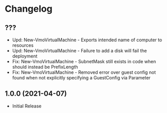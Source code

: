 ﻿# Changelog
## ???

+ Upd: New-VmoVirtualMachine - Exports intended name of computer to resources
+ Upd: New-VmoVirtualMachine - Failure to add a disk will fail the deployment
+ Fix: New-VmoVirtualMachine - SubnetMask still exists in code when should instead be PrefixLength
+ Fix: New-VmoVirtualMachine - Removed error over guest config not found when not explicitly specifying a GuestConfig via Parameter

## 1.0.0 (2021-04-07)

+ Initial Release